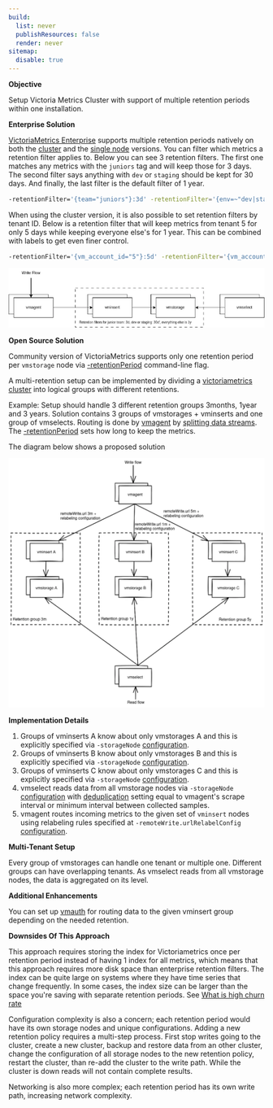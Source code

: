 ```yaml
---
build:
  list: never
  publishResources: false
  render: never
sitemap:
  disable: true
---
```

**Objective**

Setup Victoria Metrics Cluster with support of multiple retention periods within one installation.

**Enterprise Solution**

[VictoriaMetrics Enterprise](https://docs.victoriametrics.com/victoriametrics/enterprise/) supports multiple retention periods natively on both the [cluster](https://docs.victoriametrics.com/victoriametrics/cluster-victoriametrics/#retention-filters) and the [single node](https://docs.victoriametrics.com/victoriametrics/single-server-victoriametrics/#multiple-retentions) versions.
You can filter which metrics a retention filter applies to. Below you can see 3 retention filters. The first one matches any metrics with the `juniors` tag and will keep those for 3 days. The second filter says anything with `dev` or `staging` should be kept for 30 days. And finally, the last filter is the default filter of 1 year.
```bash
-retentionFilter='{team="juniors"}:3d' -retentionFilter='{env=~"dev|staging"}:30d' -retentionPeriod=1y
```

When using the cluster version, it is also possible to set retention filters by tenant ID. Below is a retention filter that will keep metrics from tenant 5 for only 5 days while keeping everyone else's for 1 year. This can be combined with labels to get even finer control.
```bash
-retentionFilter='{vm_account_id="5"}:5d' -retentionFilter='{vm_account_id="10"}:1m' -retentionPeriod=1y
```

![Enterprise](Enterprise.webp)

**Open Source Solution**

Community version of VictoriaMetrics supports only one retention period per `vmstorage` node via [-retentionPeriod](https://docs.victoriametrics.com/victoriametrics/single-server-victoriametrics/#retention) command-line flag.

A multi-retention setup can be implemented by dividing a [victoriametrics cluster](https://docs.victoriametrics.com/victoriametrics/cluster-victoriametrics/) into logical groups with different retentions.

Example:
Setup should handle 3 different retention groups 3months, 1year and 3 years.
Solution contains 3 groups of vmstorages + vminserts and one group of vmselects. Routing is done by [vmagent](https://docs.victoriametrics.com/victoriametrics/vmagent/)
by [splitting data streams](https://docs.victoriametrics.com/victoriametrics/vmagent/#splitting-data-streams-among-multiple-systems). 
The [-retentionPeriod](https://docs.victoriametrics.com/victoriametrics/single-server-victoriametrics/#retention) sets how long to keep the metrics.

The diagram below shows a proposed solution

![Setup](setup.webp)

**Implementation Details**

1. Groups of vminserts A know about only vmstorages A and this is explicitly specified via `-storageNode` [configuration](https://docs.victoriametrics.com/victoriametrics/cluster-victoriametrics/#cluster-setup). 
1. Groups of vminserts B know about only vmstorages B and this is explicitly specified via `-storageNode` [configuration](https://docs.victoriametrics.com/victoriametrics/cluster-victoriametrics/#cluster-setup). 
1. Groups of vminserts C know about only vmstorages C and this is explicitly specified via `-storageNode` [configuration](https://docs.victoriametrics.com/victoriametrics/cluster-victoriametrics/#cluster-setup). 
1. vmselect reads data from all vmstorage nodes via `-storageNode` [configuration](https://docs.victoriametrics.com/victoriametrics/cluster-victoriametrics/#cluster-setup) 
   with [deduplication](https://docs.victoriametrics.com/victoriametrics/cluster-victoriametrics/#deduplication) setting equal to vmagent's scrape interval or minimum interval between collected samples. 
1. vmagent routes incoming metrics to the given set of `vminsert` nodes using relabeling rules specified at `-remoteWrite.urlRelabelConfig` [configuration](https://docs.victoriametrics.com/victoriametrics/relabeling/).

**Multi-Tenant Setup**

Every group of vmstorages can handle one tenant or multiple one. Different groups can have overlapping tenants. As vmselect reads from all vmstorage nodes, the data is aggregated on its level.

**Additional Enhancements**

You can set up [vmauth](https://docs.victoriametrics.com/victoriametrics/vmauth/) for routing data to the given vminsert group depending on the needed retention.

**Downsides Of This Approach**

This approach requires storing the index for Victoriametrics once per retention period instead of having 1 index for all metrics, which means that this approach requires more disk space than enterprise retention filters.
The index can be quite large on systems where they have time series that change frequently. In some cases, the index size can be larger than the space you're saving with separate retention periods. See [What is high churn rate](https://docs.victoriametrics.com/victoriametrics/faq/#what-is-high-churn-rate)

Configuration complexity is also a concern; each retention period would have its own storage nodes and unique configurations. Adding a new retention policy requires a multi-step process. First stop writes going to the cluster, create a new cluster, backup and restore data from an other cluster, change the configuration of all storage nodes to the new retention policy, restart the cluster, than re-add the cluster to the write path. While the cluster is down reads will not contain complete results.

Networking is also more complex; each retention period has its own write path, increasing network complexity.